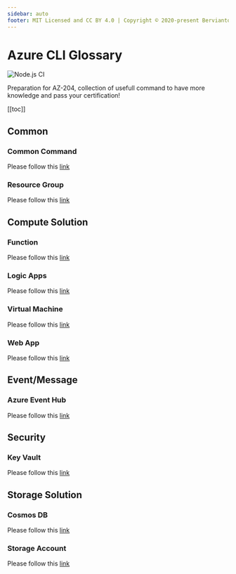 ```yaml
---
sidebar: auto
footer: MIT Licensed and CC BY 4.0 | Copyright © 2020-present Bervianto Leo Pratama
---
```


# Azure CLI Glossary

![Node.js CI](https://github.com/berviantoleo/az204-azure-cli-glossary/workflows/Node.js%20CI/badge.svg)

Preparation for AZ-204, collection of usefull command to have more knowledge and pass your certification!

[[toc]]

## Common

### Common Command

Please follow this [link](/common/)

### Resource Group

Please follow this [link](/resourcegroup/)

## Compute Solution
### Function

Please follow this [link](/function/)

### Logic Apps

Please follow this [link](/logicapps/)

### Virtual Machine

Please follow this [link](/vm/)

### Web App

Please follow this [link](/webapp/)

## Event/Message

### Azure Event Hub

Please follow this [link](/eventhub/)

## Security

### Key Vault

Please follow this [link](/keyvault/)

## Storage Solution

### Cosmos DB

Please follow this [link](/cosmos/)

### Storage Account

Please follow this [link](/storageaccount/)
